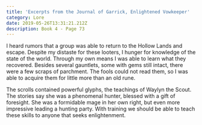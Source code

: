 ```yaml
---
title: 'Excerpts from the Journal of Garrick, Enlightened Vowkeeper'
category: Lore
date: 2019-05-26T13:31:21.212Z
description: Book 4 - Page 73
---
```

I heard rumors that a group was able to return to the Hollow Lands and escape. Despite my distaste for these looters, I hunger for knowledge of the state of the world. Through my own means I was able to learn what they recovered. Besides several gauntlets, some with gems still intact, there were a few scraps of parchment. The fools could not read them, so I was able to acquire them for little more than an old rune.

The scrolls contained powerful glyphs, the teachings of Waylyn the Scout. The stories say she was a phenomenal hunter, blessed with a gift of foresight. She was a formidable mage in her own right, but even more impressive leading a hunting party. With training we should be able to teach these skills to anyone that seeks enlightenment.
